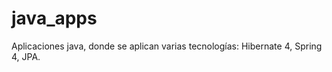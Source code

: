 java_apps
=========

Aplicaciones java, donde se aplican varias tecnologías: Hibernate 4, Spring 4, JPA.

